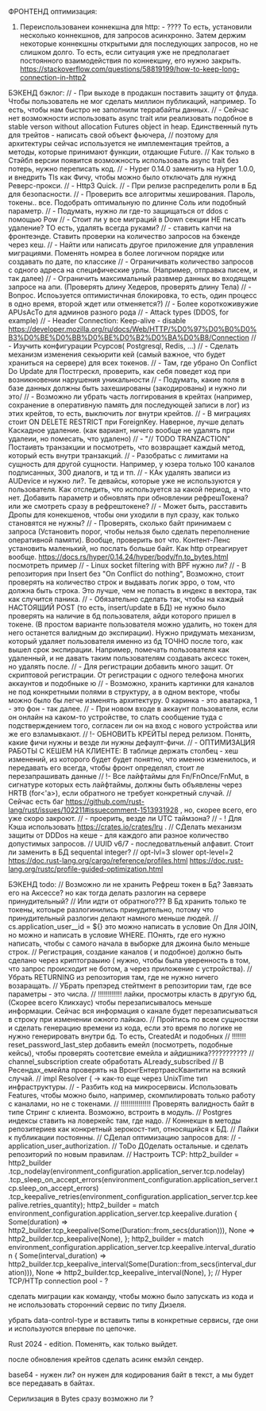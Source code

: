 ФРОНТЕНД оптимизация:
1) Переиспользованеи коннекшна для http: - ????
То есть, установили несколько коннекшнов, для запросов асинхронно. Затем держим некоторые коннекшны открытыми для последующих запросов, но не слишком долго. То есть, если ситуация уже не предполагает постоянного взаимодействия по коннекшну, его нужно закрыть.
https://stackoverflow.com/questions/58819199/how-to-keep-long-connection-in-http2

БЭКЕНД бэклог:
// - При выходе в продакшн поставить защиту от флуда. Чтобы пользователь не мог сделать миллион публикаций, например. То есть, чтобы нам быстро не заполнили террабайты данных.
// - Cейчас нет возможности использовать async trait или реализовать подобное в stable verson without allocation Futures object in heap. Единственный путь для трейтов - написать свой объект фьючера,
// поэтому для архитектуры сейчас используется не имплементация трейтов, а методы, которые принимают функции, отдающие Future.
// Как только в Стэйбл версии появится возможность использовать async trait без потерь, нужно переписать код.
// - Hyper 0.14.0 заменить на Hyper 1.0.0, и внедрить Tls как Фичу, чтобы можно было отключать для нужнд Реверс-прокси.
// - Http3 Quick.
// - При релизе распределить роли в Бд для безопасности.
// - Проверить все алгоритмы хеширования. Пароль, токены.. все. Подобрать оптимальную по длинне Соль или подобный параметр.
// - Подумать, нужно ли где-то защищаться от ddos c помощью Pow
// - Стоит ли у все миграций в Down секции НЕ писать удаление? ТО есть, удалять всегда руками?
// - ставить капчи на фронтеэнде. Ставить проверки на количество запросов на бэкенде через кеш.
// - Найти или написать другое приложение для управления миграциями. Поменять номреа в более логичном порядке или создавать по дате, по классике
// - Ограничивать количество запросов с одного адреса на специфические урлы. (Например, отправка писем, и так далее)
// - Ограничить максимальный развмер данных во входящем запросе на апи. (Проверять длину Хедеров, проверять длину Тела)
// - Вопрос. Испоьзуется оптимистичная блокировка, то есть, один процесс в одно время, второй ждет или отменяется?)
// - Более короткоживужие APUsAcTo для админов разного рода
// - Attack types (DDOS, for example)
// - Header Connection: Keep-alive - disable https://developer.mozilla.org/ru/docs/Web/HTTP/%D0%97%D0%B0%D0%B3%D0%BE%D0%BB%D0%BE%D0%B2%D0%BA%D0%B8/Connection
// - Изучить конфигурации Рсурсов( Postgresql, Redis, ...)
// - Сделать механизм изменения секьюрити кей (самый важное, что будет храниться на сервере) для всех токенов.
// - Там, где убрано On Conflict Do Update для Постгрескл, проверить, как себя поведет код при возникновении нарушения уникальности
// - Подумать, какие поля в базе данных должны быть захешированы (закодированы) и нужно ли это/
// - Возможно ли убрать часть логгирования в крейтах (например, сохранение в оперативную память для последующей записи в лог) из этих крейтов, то есть, выключить лог внутри крейтов.
// - В миграциях стоит ON DELETE RESTRICT при ForeignKey. Наверное, лучше делать Каскадное удаление. (как вариант, ничего вообще не удалять при удалеии, но помесать, что удалено)
// - "// TODO  TRANZACTION" Постаивть транзакции и посмотреть, что возвращает каждый метод, который есть внутри транзакций.
// - Разобратьс с лимитами на сущность для другой сущности. Например, у юзера только 100 каналов подписанных, 300 диалогв, и тд и тп.
// - КАк удалять зваписи из AUDevice и нужно ли?. Те девайсы, которые уже не используются у пользователя. Как отследить, что используется за какой период, а что нет. Добавить параметр и обновлять при обновлении рефрешТокена? или же смотреть сразу в рефрештокене?
// - Может быть, расставить Дропы для конекшенов, чтобы они уходили в пул сразу, как только становятся не нужны?
// - Проверять, сколько байт принимаем с запроса (Установить порог, чтобы нельзя было сделать переполнение оперативной памяти). Вообще, проверить вот что. Контент-Ленс установить маленький, но послать больше байт. Как http отреагирует вообще. https://docs.rs/hyper/0.14.24/hyper/body/fn.to_bytes.html посмотреть пример
// - Linux socket filtering with BPF нужно ли?
// - В репозитория при Insert без "On Conflict do nothing", Возможно, стоит проверять на количество строк и выдавать логик эрро, о том, что должна быть строка. Это лучше, чем не попасть в индекс в вектора, так как случится паника.
// - Обязательно сделать так, чтобы на каждый НАСТОЯЩИЙ POST (то есть, insert/update в БД) не нужно было проверять на наличие в бд пользователя, айди которого пришел в токене. (В простом варианте пользователя можно удалить, но токен для него останется валидным до экспирации). Нужно придумать механизм, который удаляет пользователя именно из бд ТОЧНО после того, как вышел срок экспирации. Например, помечать пользователя как удаленный, и не давать таким пользователям создавать аксесс токен, но удалять после.
// - Для регистрации добавить много защит. От скриптовой регистрации. От регистрации с одного телефона многих аккаунтов и подобныке ю
// - Возможно, хранить картинки для каналов не под конкретными полями в структуру, а в одном векторе, чтобы можно было бы легче изменять архитектуру. 0 каринка - это аватарка, 1 - это фон - так далее.
// - При новом входе в аккаунт пользователя, если он онлайн на каком-то устройстве, то слать сообщение туда с подстверждением того, согласен ли он на вход с нового устройства или же его взламывкают.
// !- ОБНОВИТЬ КРЕЙТЫ перед релизом. Понять, какие фичи нужны и везде ли нужны дефаулт-фичи.
// - ОПТИМИЗАЦИЯ РАБОТЫ С КЕШЕМ НА КЛИЕНТЕ: В таблице держать столбец - хеш изменений, из которого будет будет понятно, что именно изменилось, и передавать его всегда, чтобы фронт определял, стоит ле перезапрашивать данные
// !- Все лайфтаймы для Fn/FnOnce/FnMut, в сигнатуре которых есть лайфтаймы, должны быть объявлены через HRTB (for<'a>), если обратного не требует конкретный случай.
// Сейчас есть баг https://github.com/rust-lang/rust/issues/102211#issuecomment-1513931928 , но, скорее всего, его уже скоро закроют.
// - проерить, везде ли UTC таймзона?
// - ! Для Кэша использовать https://crates.io/crates/lru .
// СДелать механизм защиты от DDDos на кеше - для каждого апи разное количество допустимых запросов.
// UUID v6/7 - последоватльеный алфавит. Стоит ли заменить в БД sequental integer?
// opt-lvl=3 slower opt-level=2 https://doc.rust-lang.org/cargo/reference/profiles.html https://doc.rust-lang.org/rustc/profile-guided-optimization.html

БЭКЕНД todo:
// Возможно ли не хранить Рефреш токен в Бд? Завязать его на Аксессе?  но как тогда делать разлогин на сервере принудительный?
// Или идти от обратного??? В Бд хранить только те токены, котоыре разлогинились принудительно, потому что принудительный разлогин делают намного меньше людей.
// cs.application_user__id = ${}   это можно написать в условие On Для JOIN, но можно и написать в условие WHERE. ПОнять, где его нужно написать, чтобы с самого начала в выборке для джоина было меньше строк.
// Регистрация, создание каналов ( и подобное) должно быть сделано через криптограыию ( нужно, чтобы была уверенность  в том, что запрос происходит не ботом, а через приложение с устройства).
// Убрать RETURNING из репозитория там, где не нужно ничего возаращать.
// УБрать препэред стейтмент в репозитории там, где все параметры - это числа.
// !!!!!!!!!!!! лайки, просмотры класть в другую бд, (Скорее всего Кликхаус) чтобы перезаписывалось меньше информации. Сейчас вся информация о канале будет перезаписываться в строку при изменении ожного лайкаю.
// Пройтись по всем сущностяи и сделать генерацию времени из кода, если это время по логике не нужно генерировать внутри бд. То есть, CreatedAt и подобных
// !!!!!!! reset_password_last_step добавить емейл (посмотреть, подобные кейсы), чтобы проверять соотетсвие емейла и айдишника???????????
// channel_subscription create обработать ALready_subscribed
// В Ресендах_емейла проверять на ВронгЕнтертраесКвантити на всякий случай.
// impl Resolver<DateTime> {  -> как-то еще через UnixTime тип инфраструктуры.
// - Разбить код на микросервисы. Использовать Features, чтобы можно было, например, скомпилировать только работу с каналами, но не с токенами.
// !!!!!!!!!!!!!!! Проверять валидность байт в типе Стринг с клиента. Возможно, встроить в модуль.
// Postgres индексы ставить на ловеркейс там, где надо.
// Коннекшн в методы репозитериев как конкретный зерокост-тип, относящийся к БД.
// Лайки к публикации постоянны.
// СДелал оптимизацию запросов для:
// - application_user_authorization. // ToDo ДОделать остальные. и сделать репозиторий по новым правилам.
// Настроить TCP:
     http2_builder = http2_builder
         .tcp_nodelay(environment_configuration.application_server.tcp.nodelay)
         .tcp_sleep_on_accept_errors(environment_configuration.application_server.tcp.sleep_on_accept_errors)
         .tcp_keepalive_retries(environment_configuration.application_server.tcp.keepalive.retries_quantity);
     http2_builder = match environment_configuration.application_server.tcp.keepalive.duration {
         Some(duration) => http2_builder.tcp_keepalive(Some(Duration::from_secs(duration))),
         None => http2_builder.tcp_keepalive(None),
     };
     http2_builder = match environment_configuration.application_server.tcp.keepalive.interval_duration {
         Some(interval_duration) => http2_builder.tcp_keepalive_interval(Some(Duration::from_secs(interval_duration))),
         None => http2_builder.tcp_keepalive_interval(None),
     };
// Hyper TCP/HTTp connection pool - ?



сделать миграции как команду, чтобы можно было запускать из кода и не использовать сторонний сервис по типу Дизеля.



убрать data-control-type и вставить типы в конкретные сервисы, где они и используются впервые по цепочке.





Rust 2024 - edition. Поменять, как только выйдет.



после обновления крейтов сделать асинк емэйл сендер.

base64 - нужен ли? он нужен для кодирования байт в текст, а мы будет все передавать в байтах.



Серилизация в Bytes сразу возможно ли ?